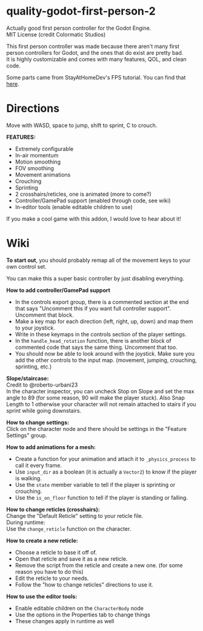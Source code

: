 # quality-godot-first-person-2
Actually good first person controller for the Godot Engine.  
MIT License (credit Colormatic Studios)

This first person controller was made because there aren't many first person controllers for Godot, and the ones that do exist are pretty bad.  
It is highly customizable and comes with many features, QOL, and clean code.

Some parts came from StayAtHomeDev's FPS tutorial. You can find that [here](https://www.youtube.com/playlist?list=PLEHvj4yeNfeF6s-UVs5Zx5TfNYmeCiYwf).

# Directions
Move with WASD, space to jump, shift to sprint, C to crouch.

**FEATURES:**
- Extremely configurable
- In-air momentum
- Motion smoothing
- FOV smoothing
- Movement animations
- Crouching
- Sprinting
- 2 crosshairs/reticles, one is animated (more to come?)
- Controller/GamePad support (enabled through code, see wiki)
- In-editor tools (enable editable children to use)

If you make a cool game with this addon, I would love to hear about it!

# Wiki
**To start out**, you should probably remap all of the movement keys to your own control set.

You can make this a super basic controller by just disabling everything.

**How to add controller/GamePad support**  
- In the controls export group, there is a commented section at the end that says "Uncomment this if you want full controller support". Uncomment that block.
- Make a key map for each direction (left, right, up, down) and map them to your joystick.
- Write in these keymaps in the controls section of the player settings.
- In the `handle_head_rotation` function, there is another block of commented code that says the same thing. Uncomment that too.
- You should now be able to look around with the joystick. Make sure you add the other controls to the input map. (movement, jumping, crouching, sprinting, etc.)

**Slope/staircase:**   
Credit to @roberto-urbani23  
In the character inspector, you can uncheck Stop on Slope and set the max angle to 89 (for some reason, 90 will make the player stuck). Also Snap Length to 1 otherwise your character will not remain attached to stairs if you sprint while going downstairs.

**How to change settings:**  
Click on the character node and there should be settings in the "Feature Settings" group.

**How to add animations for a mesh:**  
- Create a function for your animation and attach it to `_physics_process` to call it every frame.
- Use `input_dir` as a boolean (it is actually a `Vector2`) to know if the player is walking.
- Use the `state` member variable to tell if the player is sprinting or crouching.
- Use the `is_on_floor` function to tell if the player is standing or falling.

**How to change reticles (crosshairs):**  
Change the "Default Reticle" setting to your reticle file.  
During runtime:  
Use the `change_reticle` function on the character.

**How to create a new reticle:**  
- Choose a reticle to base it off of.
- Open that reticle and save it as a new reticle.
- Remove the script from the reticle and create a new one. (for some reason you have to do this)
- Edit the reticle to your needs.
- Follow the "how to change reticles" directions to use it.

**How to use the editor tools:**  
- Enable editable children on the `CharacterBody` node
- Use the options in the Properties tab to change things
- These changes apply in runtime as well
